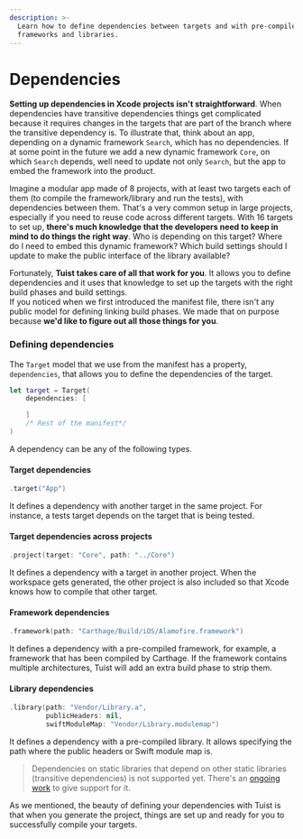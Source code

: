 ```yaml
---
description: >-
  Learn how to define dependencies between targets and with pre-compiled
  frameworks and libraries.
---
```


# Dependencies

**Setting up dependencies in Xcode projects isn't straightforward**. When dependencies have transitive dependencies things get complicated because it requires changes in the targets that are part of the branch where the transitive dependency is. To illustrate that, think about an app, depending on a dynamic framework `Search`, which has no dependencies. If at some point in the future we add a new dynamic framework `Core`, on which `Search` depends, well need to update not only `Search`, but the app to embed the framework into the product.

Imagine a modular app made of 8 projects, with at least two targets each of them \(to compile the framework/library and run the tests\), with dependencies between them. That's a very common setup in large projects, especially if you need to reuse code across different targets. With 16 targets to set up, **there's much knowledge that the developers need to keep in mind to do things the right way**. Who is depending on this target? Where do I need to embed this dynamic framework? Which build settings should I update to make the public interface of the library available?

Fortunately, **Tuist takes care of all that work for you**. It allows you to define dependencies and it uses that knowledge to set up the targets with the right build phases and build settings.  
If you noticed when we first introduced the manifest file, there isn't any public model for defining linking build phases. We made that on purpose because **we'd like to figure out all those things for you**.

### Defining dependencies

The `Target` model that we use from the manifest has a property, `dependencies`, that allows you to define the dependencies of the target.

```swift
let target = Target(
    dependencies: [

    ]
    /* Rest of the manifest*/
)
```

A dependency can be any of the following types.

#### Target dependencies

```swift
.target("App")
```

It defines a dependency with another target in the same project. For instance, a tests target depends on the target that is being tested.

#### Target dependencies across projects

```swift
.project(target: "Core", path: "../Core")
```

It defines a dependency with a target in another project. When the workspace gets generated, the other project is also included so that Xcode knows how to compile that other target.

#### Framework dependencies

```swift
.framework(path: "Carthage/Build/iOS/Alamofire.framework")
```

It defines a dependency with a pre-compiled framework, for example, a framework that has been compiled by Carthage. If the framework contains multiple architectures, Tuist will add an extra build phase to strip them.

#### Library dependencies

```swift
.library(path: "Vendor/Library.a",
         publicHeaders: nil,
         swiftModuleMap: "Vendor/Library.modulemap")
```

It defines a dependency with a pre-compiled library. It allows specifying the path where the public headers or Swift module map is.

> Dependencies on static libraries that depend on other static libraries \(transitive dependencies\) is not supported yet. There's an [ongoing work](https://github.com/tuist/tuist/pull/168) to give support for it.

As we mentioned, the beauty of defining your dependencies with Tuist is that when you generate the project, things are set up and ready for you to successfully compile your targets.
